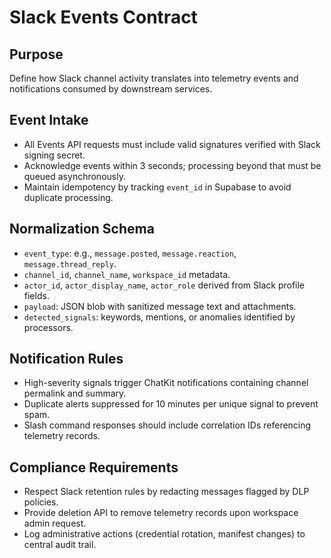 # Slack Events Contract

## Purpose
Define how Slack channel activity translates into telemetry events and notifications consumed by downstream services.

## Event Intake
- All Events API requests must include valid signatures verified with Slack signing secret.
- Acknowledge events within 3 seconds; processing beyond that must be queued asynchronously.
- Maintain idempotency by tracking `event_id` in Supabase to avoid duplicate processing.

## Normalization Schema
- `event_type`: e.g., `message.posted`, `message.reaction`, `message.thread_reply`.
- `channel_id`, `channel_name`, `workspace_id` metadata.
- `actor_id`, `actor_display_name`, `actor_role` derived from Slack profile fields.
- `payload`: JSON blob with sanitized message text and attachments.
- `detected_signals`: keywords, mentions, or anomalies identified by processors.

## Notification Rules
- High-severity signals trigger ChatKit notifications containing channel permalink and summary.
- Duplicate alerts suppressed for 10 minutes per unique signal to prevent spam.
- Slash command responses should include correlation IDs referencing telemetry records.

## Compliance Requirements
- Respect Slack retention rules by redacting messages flagged by DLP policies.
- Provide deletion API to remove telemetry records upon workspace admin request.
- Log administrative actions (credential rotation, manifest changes) to central audit trail.
